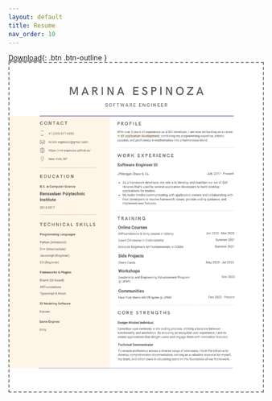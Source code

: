 ```yaml
---
layout: default
title: Resume
nav_order: 10
---
```


[Download](assets/common/resume_2023Sept.pdf){: .btn .btn-outline }
<img src="assets/common/resume_2023Sept.png" style="border: 2px dashed gray;" />

